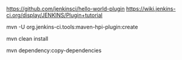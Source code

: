 https://github.com/jenkinsci/hello-world-plugin https://wiki.jenkins-ci.org/display/JENKINS/Plugin+tutorial

mvn -U org.jenkins-ci.tools:maven-hpi-plugin:create

mvn clean install


mvn dependency:copy-dependencies
